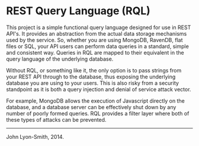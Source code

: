 # REST Query Language (RQL)
This project is a simple functional query language designed for use in REST API's.   It provides an abstraction from the actual data storage mechanisms used by the service.  So, whether you are using MongoDB, RavenDB, flat files or SQL, your API users can perform data queries in a standard, simple and consistent way.   Queries in RQL are mapped to their equivalent in the query language of the underlying database.  

Without RQL, or something like it, the only option is to pass strings from your REST API through to the database, thus exposing the underlying database you are using to your users.  This is also risky from a security standpoint as it is both a query injection and denial of service attack vector.   

For example, MongoDB allows the execution of Javascript directly on the database, and a database server can be effectively shut down by any number of poorly formed queries.  RQL provides a filter layer where both of these types of attacks can be prevented.

---

John Lyon-Smith, 2014.
